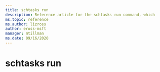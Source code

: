 ```yaml
---
title: schtasks run
description: Reference article for the schtasks run command, which
ms.topic: reference
ms.author: lizross
author: eross-msft
manager: mtillman
ms.date: 09/16/2020
---
```


# schtasks run